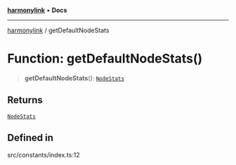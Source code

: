 [**harmonylink**](../README.md) • **Docs**

***

[harmonylink](../globals.md) / getDefaultNodeStats

# Function: getDefaultNodeStats()

> **getDefaultNodeStats**(): [`NodeStats`](../interfaces/NodeStats.md)

## Returns

[`NodeStats`](../interfaces/NodeStats.md)

## Defined in

src/constants/index.ts:12
